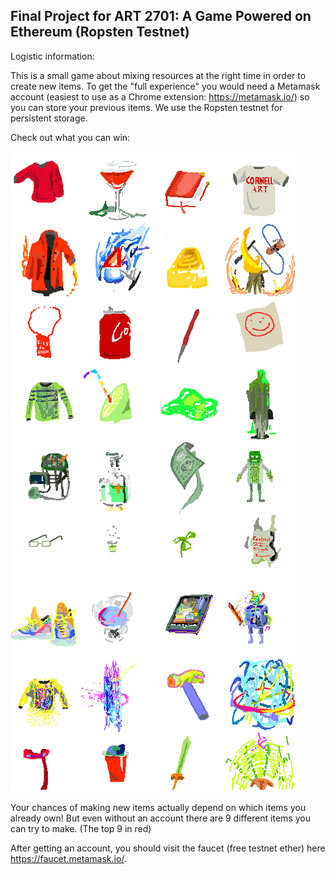 Final Project for ART 2701: A Game Powered on Ethereum (Ropsten Testnet)
---------------
Logistic information:

This is a small game about mixing resources at the right time in order to create new items. To get the "full experience" you would need a Metamask account (easiest to use as a Chrome extension: https://metamask.io/) so you can store your previous items. We use the Ropsten testnet for persistent storage.

Check out what you can win:

![alt text](/public/assets/won_items.png)

Your chances of making new items actually depend on which items you already own! But even without an account there are 9 different items you can try to make. (The top 9 in red)


After getting an account, you should visit the faucet (free testnet ether) here https://faucet.metamask.io/. 
